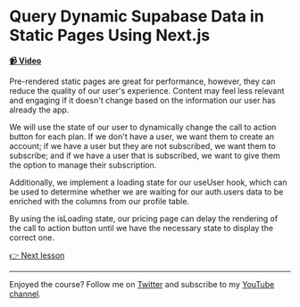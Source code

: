 # Query Dynamic Supabase Data in Static Pages Using Next.js

**[📹 Video](https://egghead.io/lessons/supabase-query-dynamic-supabase-data-in-static-pages-using-next-js)**

Pre-rendered static pages are great for performance, however, they can reduce the quality of our user's experience. Content may feel less relevant and engaging if it doesn't change based on the information our user has already the app.

We will use the state of our user to dynamically change the call to action button for each plan. If we don't have a user, we want them to create an account; if we have a user but they are not subscribed, we want them to subscribe; and if we have a user that is subscribed, we want to give them the option to manage their subscription.

Additionally, we implement a loading state for our useUser hook, which can be used to determine whether we are waiting for our auth.users data to be enriched with the columns from our profile table.

By using the isLoading state, our pricing page can delay the rendering of the call to action button until we have the necessary state to display the correct one.

[👉 Next lesson](/19-pass-supabase-session-cookie-to-api-route-to-identify-user)

---

Enjoyed the course? Follow me on [Twitter](https://twitter.com/jonmeyers_io) and subscribe to my [YouTube channel](https://www.youtube.com/channel/UCPitAIwktfCfcMR4kDWebDQ).
